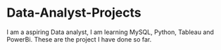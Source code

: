 # Data-Analyst-Projects
I am a aspiring Data analyst, I am learning MySQL, Python, Tableau and PowerBi. These are the project I have done so far.

